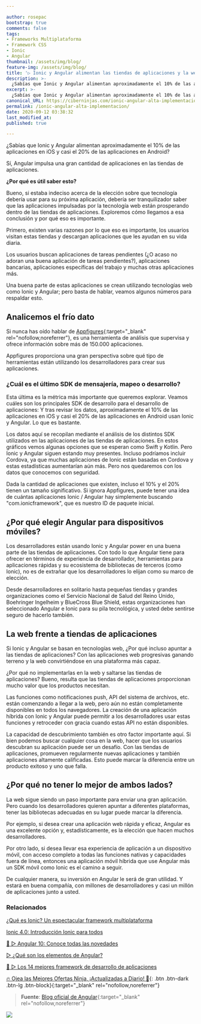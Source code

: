 ```yaml
---

author: rosepac
bootstrap: true
comments: false
tags:
- Frameworks Multiplataforma
- Framework CSS
- Ionic
- Angular
thumbnail: /assets/img/blog/
feature-img: /assets/img/blog/
title: '▷ Ionic y Angular alimentan las tiendas de aplicaciones y la web'
description: >-
  ¿Sabías que Ionic y Angular alimentan aproximadamente el 10% de las aplicaciones en iOS y casi el 20% de las aplicaciones en Android?
excerpt: >-
  ¿Sabías que Ionic y Angular alimentan aproximadamente el 10% de las aplicaciones en iOS y casi el 20% de las aplicaciones en Android?
canonical_URL: https://ciberninjas.com/ionic-angular-alta-implementacion/
permalink: /ionic-angular-alta-implementacion/
date: 2020-09-12 03:38:32
last_modified_at: 
published: true

---
```


¿Sabías que Ionic y Angular alimentan aproximadamente el 10% de las aplicaciones en iOS y casi el 20% de las aplicaciones en Android?

Sí, Angular impulsa una gran cantidad de aplicaciones en las tiendas de aplicaciones.

**¿Por qué es útil saber esto?**

Bueno, si estaba indeciso acerca de la elección sobre que tecnología  debería usar para su próxima aplicación, debería ser tranquilizador saber que las aplicaciones impulsadas por la tecnología web están prosperando dentro de las tiendas de aplicaciones. Exploremos cómo llegamos a esa conclusión y por qué eso es importante.

Primero, existen varias razones por lo que eso es importante, los usuarios visitan estas tiendas y descargan aplicaciones que les ayudan en su vida diaria.

Los usuarios buscan aplicaciones de tareas pendientes (¿O acaso no adoran una buena aplicación de tareas pendientes?), aplicaciones bancarias, aplicaciones específicas del trabajo y muchas otras aplicaciones más.

Una buena parte de estas aplicaciones se crean utilizando tecnologías web como Ionic y Angular; pero basta de hablar, veamos algunos números para respaldar esto.

## **Analicemos el frío dato**

Si nunca has oído hablar de [Appfigures](https://appfigures.com/top-sdks/development/apps){:target="_blank" rel="nofollow,noreferrer"}, es una herramienta de análisis que supervisa y ofrece información sobre más de 150.000 aplicaciones.

Appfigures proporciona una gran perspectiva sobre qué tipo de herramientas están utilizando los desarrolladores para crear sus aplicaciones.

### **¿Cuál es el último SDK de mensajería, mapeo o desarrollo?**

Esta última es la métrica más importante que queremos explorar. Veamos cuáles son los principales SDK de desarrollo para el desarrollo de aplicaciones: Y tras revisar los datos, aproximadamente el 10% de las aplicaciones en iOS y casi el 20% de las aplicaciones en Android usan Ionic y Angular. Lo que es bastante.

Los datos aquí se recopilan mediante el análisis de los distintos SDK utilizados en las aplicaciones de las tiendas de aplicaciones. En estos gráficos vemos algunas opciones que se esperan como Swift y Kotlin. Pero Ionic y Angular siguen estando muy presentes. Incluso podríamos incluir Cordova, ya que muchas aplicaciones de Ionic están basadas en Cordova y estas estadísticas aumentarían aún más. Pero nos quedaremos con los datos que conocemos con seguridad.

Dada la cantidad de aplicaciones que existen, incluso el 10% y el 20% tienen un tamaño significativo. Si ignora Appfigures, puede tener una idea de cuántas aplicaciones Ionic / Angular hay simplemente buscando "com.ionicframework", que es nuestro ID de paquete inicial.

## **¿Por qué elegir Angular para dispositivos móviles?**

Los desarrolladores están usando Ionic y Angular power en una buena parte de las tiendas de aplicaciones. Con todo lo que Angular tiene para ofrecer en términos de experiencia de desarrollador, herramientas para aplicaciones rápidas y su ecosistema de bibliotecas de terceros (como Ionic), no es de extrañar que los desarrolladores lo elijan como su marco de elección.

Desde desarrolladores en solitario hasta pequeñas tiendas y grandes organizaciones como el Servicio Nacional de Salud del Reino Unido, Boehringer Ingelheim y BlueCross Blue Shield, estas organizaciones han seleccionado Angular e Ionic para su pila tecnológica, y usted debe sentirse seguro de hacerlo también.

## **La web frente a tiendas de aplicaciones**

Si Ionic y Angular se basan en tecnologías web, ¿Por qué incluso apuntar a las tiendas de aplicaciones? Con las aplicaciones web progresivas ganando terreno y la web convirtiéndose en una plataforma más capaz.

¿Por qué no implementarlas en la web y saltarse las tiendas de aplicaciones? Bueno, resulta que las tiendas de aplicaciones proporcionan mucho valor que los productos necesitan.

Las funciones como notificaciones push, API del sistema de archivos, etc. están comenzando a llegar a la web, pero aún no están completamente disponibles en todos los navegadores. La creación de una aplicación híbrida con Ionic y Angular puede permitir a los desarrolladores usar estas funciones y retroceder con gracia cuando estas API no están disponibles.

La capacidad de descubrimiento también es otro factor importante aquí. Si bien podemos buscar cualquier cosa en la web, hacer que los usuarios descubran su aplicación puede ser un desafío. Con las tiendas de aplicaciones, promueven regularmente nuevas aplicaciones y también aplicaciones altamente calificadas. Esto puede marcar la diferencia entre un producto exitoso y uno que falla.

## **¿Por qué no tener lo mejor de ambos lados?**

La web sigue siendo un paso importante para enviar una gran aplicación. Pero cuando los desarrolladores quieren apuntar a diferentes plataformas, tener las bibliotecas adecuadas en su lugar puede marcar la diferencia.

Por ejemplo, si desea crear una aplicación web rápida y eficaz, Angular es una excelente opción y, estadísticamente, es la elección que hacen muchos desarrolladores.

Por otro lado, si desea llevar esa experiencia de aplicación a un dispositivo móvil, con acceso completo a todas las funciones nativas y capacidades fuera de línea, entonces una aplicación móvil híbrida que use Angular más un SDK móvil como Ionic es el camino a seguir.

De cualquier manera, su inversión en Angular le será de gran utilidad. Y estará en buena compañía, con millones de desarrolladores y casi un millón de aplicaciones junto a usted.

### **Relacionados** <!-- omit in toc -->

[¿Qué es Ionic? Un espectacular framework multiplataforma](https://ciberninjas.com/ionic-framework/)

[Ionic 4.0: Introducción Ionic para todos](https://ciberninjas.com/ionic-4-0-introduccion-ionic-para-todos/)

[🥇 ▷ Angular 10: Conoce todas las novedades](https://ciberninjas.com/angular-10-novedades/)

[▷ ¿Qué son los elementos de Angular?]()

[🥇 ▷ Los 14 mejores framework de desarrollo de aplicaciones](https://ciberninjas.com/mejores-sdk-multiplataforma-2019-20/)

[🔥 Ojea las Mejores Ofertas Ninja, ¡Actualizadas a Diario! 🎁](https://www.amazon.es/shop/cibercursos){: .btn .btn-dark .btn-lg .btn-block}{:target="_blank" rel="nofollow,noreferrer"}

> **Fuente**: [Blog oficial de Angular](https://blog.angular.io/ionic-angular-powering-the-app-store-and-the-web-4c4d420ca117 "Blog oficial de Angular"){:target="_blank" rel="nofollow,noreferrer"}

![](/assets/img/blog/ "")